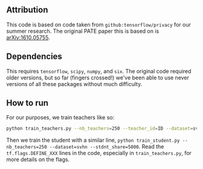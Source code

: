 ## Attribution

This code is based on code taken from `github:tensorflow/privacy` for our summer research.
The original PATE paper this is based on is [arXiv:1610.05755](https://arxiv.org/abs/1610.05755).

## Dependencies

This requires `tensorflow`, `scipy`, `numpy`, and `six`. The original code required older versions, but so far (fingers crossed!) we've been able to use never versions of all these packages without much difficulty.

## How to run

For our purposes, we train teachers like so:

```sh
python train_teachers.py --nb_teachers=250 --teacher_id=ID --dataset=svhn
```

Then we train the student with a similar line, `python train_student.py --nb_teachers=250 --dataset=svhn --stdnt_share=5000`. Read the `tf.flags.DEFINE_XXX` lines in the code, especially in `train_teachers.py`, for more details on the flags.
